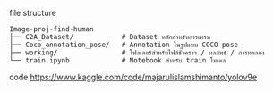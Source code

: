 file structure
```
Image-proj-find-human
├── C2A_Dataset/            # Dataset หลักสำหรับการเทรน
├── Coco_annotation_pose/   # Annotation ในรูปแบบ COCO pose
├── working/                # โฟลเดอร์สำหรับไฟล์ชั่วคราว / ผลลัพธ์ / การทดลอง
└── train.ipynb             # Notebook สำหรับ train โมเดล
```
code https://www.kaggle.com/code/majarulislamshimanto/yolov9e